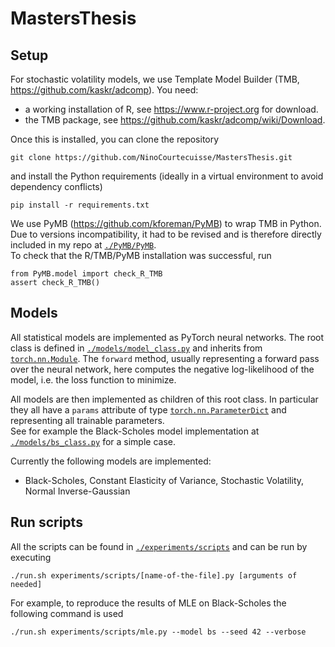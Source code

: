 # MastersThesis

## Setup

For stochastic volatility models, we use Template Model Builder (TMB, https://github.com/kaskr/adcomp). You need:   
- a working installation of R, see https://www.r-project.org for download.  
- the TMB package, see https://github.com/kaskr/adcomp/wiki/Download.  

Once this is installed, you can clone the repository
```
git clone https://github.com/NinoCourtecuisse/MastersThesis.git
```
and install the Python requirements (ideally in a virtual environment to avoid dependency conflicts)
```
pip install -r requirements.txt
```

We use PyMB (https://github.com/kforeman/PyMB) to wrap TMB in Python. Due to versions incompatibility, it had to be revised and is therefore directly included in my repo at  [`./PyMB/PyMB`](./PyMB/PyMB).  
To check that the R/TMB/PyMB installation was successful, run

```
from PyMB.model import check_R_TMB
assert check_R_TMB()
```

## Models
All statistical models are implemented as PyTorch neural networks. The root class is defined in [`./models/model_class.py`](./models/model_class.py) and inherits from [`torch.nn.Module`](https://docs.pytorch.org/docs/stable/generated/torch.nn.Module.html). The `forward` method, usually representing a forward pass over the neural network, here computes the negative log-likelihood of the model, i.e. the loss function to minimize.

All models are then implemented as children of this root class. In particular they all have a `params` attribute of type [`torch.nn.ParameterDict`](https://docs.pytorch.org/docs/stable/generated/torch.nn.ParameterDict.html) and representing all trainable parameters.  
See for example the Black-Scholes model implementation at [`./models/bs_class.py`](./models/bs_class.py) for a simple case.

Currently the following models are implemented:
- Black-Scholes, Constant Elasticity of Variance, Stochastic Volatility, Normal Inverse-Gaussian

## Run scripts
All the scripts can be found in [`./experiments/scripts`](./experiments/scripts) and can be run by executing
```
./run.sh experiments/scripts/[name-of-the-file].py [arguments of needed]
```
For example, to reproduce the results of MLE on Black-Scholes the following command is used
```
./run.sh experiments/scripts/mle.py --model bs --seed 42 --verbose
```